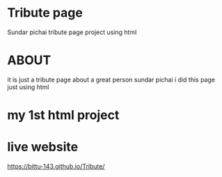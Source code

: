 # Tribute page
Sundar pichai tribute page project using html
# ABOUT
it is just a tribute page about a great person sundar pichai
i did this page just using html
# my 1st html project
# live website 
https://bittu-143.github.io/Tribute/
